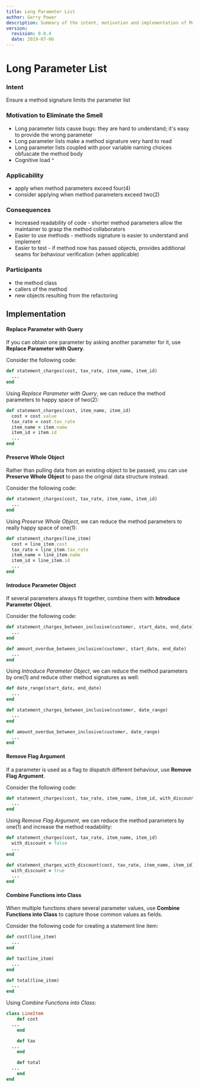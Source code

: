 ```yaml
---
title: Long Parameter List 
author: Gerry Power
description: Summary of the intent, motivation and implementation of Martin Fowler's 'Long Parameter List' refactoring
version:
  revision: 0.0.4
  date: 2019-07-06
---
```

# Long Parameter List

### Intent

Ensure a method signature limits the parameter list

### Motivation to Eliminate the Smell

- Long parameter lists cause bugs: they are hard to understand; it's easy to provide the wrong parameter
- Long parameter lists make a method signature very hard to read
- Long parameter lists coupled with poor variable naming choices obfuscate the method body
- Cognitive load ^

### Applicability

- apply when method parameters exceed four(4)
- consider applying when method parameters exceed two(2)

### Consequences

- Increased readability of code - shorter method parameters allow the maintainer to grasp the method collaborators 
- Easier to use methods - methods signature is easier to understand and implement
- Easier to test - if method now has passed objects, provides additional seams for behaviour verification (when applicable)

### Participants

- the method class
- callers of the method
- new objects resulting from the refactoring

## Implementation

#### Replace Parameter with Query

If you can obtain one parameter by asking another parameter for it, use **Replace Parameter with Query**.

Consider the following code:

```ruby
def	statement_charges(cost, tax_rate, item_name, item_id)
  ...
end
```

Using *Replace Parameter with Query*, we can reduce the method parameters to happy space of two(2):

```ruby
def	statement_charges(cost, item_name, item_id)
  cost = cost.value
  tax_rate = cost.tax_rate
  item_name = item.name
  item_id = item.id
  ...
end
```



#### Preserve Whole Object

Rather than pulling data from an existing object to be passed, you can use **Preserve Whole Object** to pass the original data structure instead.

Consider the following code:

```ruby
def	statement_charges(cost, tax_rate, item_name, item_id)
  ...
end
```

Using *Preserve Whole Object*, we can reduce the method parameters to really happy space of one(1):

```ruby
def	statement_charges(line_item)
  cost = line_item.cost
  tax_rate = line_item.tax_rate
  item_name = line_item.name
  item_id = line_item.id
  ...
end
```



#### Introduce Parameter Object

If several parameters always fit together, combine them with **Introduce Parameter Object**.

Consider the following code: 

```ruby
def	statement_charges_between_inclusive(customer, start_date, end_date)
  ...
end

def amount_overdue_between_inclusive(customer, start_date, end_date)
  ...
end
```

Using *Introduce Parameter Object*, we can reduce the method parameters by one(1) and reduce other method signatures as well:

```ruby
def date_range(start_date, end_date)
  ...
end

def	statement_charges_between_inclusive(customer, date_range)
  ...
end

def amount_overdue_between_inclusive(customer, date_range)
  ...
end
```

#### Remove Flag Argument

If a parameter is used as a flag to dispatch different behaviour, use **Remove Flag Argument**.

Consider the following code:

```ruby
def	statement_charges(cost, tax_rate, item_name, item_id, with_discount)
  ...
end
```

Using *Remove Flag Argument*, we can reduce the method parameters by one(1) and increase the method readability:

```ruby
def	statement_charges(cost, tax_rate, item_name, item_id)
  with_discount = false
  ...
end

def	statement_charges_with_discount(cost, tax_rate, item_name, item_id)
  with_discount = true
  ...
end
```

#### Combine Functions into Class

When multiple functions share several parameter values, use **Combine Functions into Class** to capture those common values as fields.

Consider the following code for creating a statement line item:

```ruby
def cost(line_item)
  ...
end

def tax(line_item)
  ...
end

def total(line_item)
  ...
end
```

Using *Combine Functions into Class*:

```ruby
class LineItem
	def cost
  ...
	end

	def tax
  ...
	end

	def total
  ...
	end
end
```

